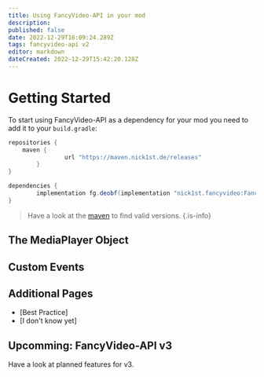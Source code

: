 ```yaml
---
title: Using FancyVideo-API in your mod
description: 
published: false
date: 2022-12-29T16:09:24.289Z
tags: fancyvideo-api v2
editor: markdown
dateCreated: 2022-12-29T15:42:20.128Z
---
```


# Getting Started
To start using FancyVideo-API as a dependency for your mod you need to add it to your `build.gradle`:

```groovy
repositories {
  	maven {
				url "https://maven.nick1st.de/releases"
		}
}

dependencies {
		implementation fg.deobf(implementation "nick1st.fancyvideo:FancyVideo-API-${project.fv_mc_version}:${project.fv_version}")
}
```

> Have a look at the [maven](https://maven.nick1st.de/#/releases/nick1st/fancyvideo) to find valid versions.
{.is-info}

## The MediaPlayer Object

## Custom Events

## Additional Pages
- [Best Practice]
- [I don't know yet]

## Upcomming: FancyVideo-API v3
Have a look at planned features for v3.